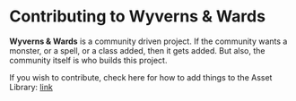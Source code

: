 # Contributing to Wyverns & Wards
__Wyverns & Wards__ is a community driven project. If the community wants a monster, or a spell, or a class added, then it gets added. But also, the community itself is who builds this project.

If you wish to contribute, check here for how to add things to the Asset Library: [link](https://example.com)
